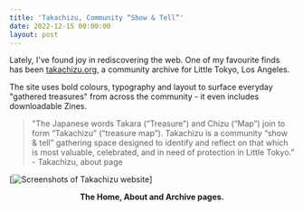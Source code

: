```yaml
---
title: 'Takachizu, Community “Show & Tell”'
date: 2022-12-15 00:00:00
layout: post
---
```


Lately, I've found joy in rediscovering the web. One of my favourite finds has been [takachizu.org](http://takachizu.org), a community archive for Little Tokyo, Los Angeles. 

The site uses bold colours, typography and layout to surface everyday "gathered treasures" from across the community - it even includes downloadable Zines.

> "The Japanese words Takara (“Treasure”) and Chizu (“Map”) join to form “Takachizu” (“treasure map”). Takachizu is a community “show & tell” gathering space designed to identify and reflect on that which is most valuable, celebrated, and in need of protection in Little Tokyo." - Takachizu, about page

[![Screenshots of Takachizu website](https://onedrive.live.com/embed?resid=FE13AC36E9AE48E9%2123280&authkey=!AAowvTReElsIy8g)]

<figcaption align = "center"><b>The Home, About and Archive pages.</b></figcaption>